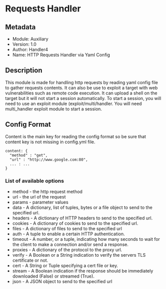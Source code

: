 # Requests Handler

## Metadata
- Module: Auxiliary
- Version: 1.0
- Author: Handler4
- Name: HTTP Requests Handler via Yaml Config

## Description
This module is made for handling http requests by reading yaml config file to gather requests contents. It can also be use to exploit a target with web vulnerabilities such as remote code execution. It can upload a shell on the target but it will not start a session automatically. To start a session, you will need to use an exploit module (exploit/multi/handler. You will need multi_handler exploit module to start a session.

## Config Format
Content is the main key for reading the config format so be sure that content key is not missing in config.yml file.
```
content: {
  "method" : "get",
  "url" : "http://www.google.com:80",
  ... : ...
}
```
### List of available options
- method - the http request method
- url - the url of the request
- params - parameter values
- data - A dictionary, list of tuples, bytes or a file object to send to the specified url.
- headers - A dictionary of HTTP headers to send to the specified url.
- cookies - A dictionary of cookies to send to the specified url.
- files - A dictionary of files to send to the specified url
- auth - A tuple to enable a certain HTTP authentication.
- timeout - A number, or a tuple, indicating how many seconds to wait for the client to make a connection and/or send a response.
- proxies - A dictionary of the protocol to the proxy url.
- verify - A Boolean or a String indication to verify the servers TLS certificate or not.
- cert - A String or Tuple specifying a cert file or key.
- stream - A Boolean indication if the response should be immediately downloaded (False) or streamed (True).
- json - A JSON object to send to the specified url
